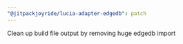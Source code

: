 ```yaml
---
"@jitpackjoyride/lucia-adapter-edgedb": patch
---
```


Clean up build file output by removing huge edgedb import

